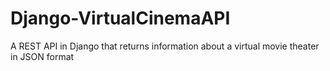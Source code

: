 # Django-VirtualCinemaAPI
A REST API in Django that returns information about a virtual movie theater in JSON format
